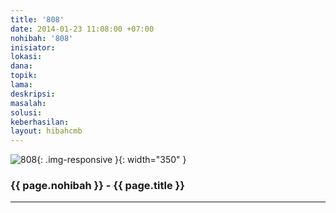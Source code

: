 ```yaml
---
title: '808'
date: 2014-01-23 11:08:00 +07:00
nohibah: '808'
inisiator: 
lokasi: 
dana: 
topik: 
lama: 
deskripsi: 
masalah: 
solusi: 
keberhasilan: 
layout: hibahcmb
---
```


![808](/static/img/hibahcmb/808.png){: .img-responsive }{: width="350" }

### {{ page.nohibah }} - {{ page.title }}

---
